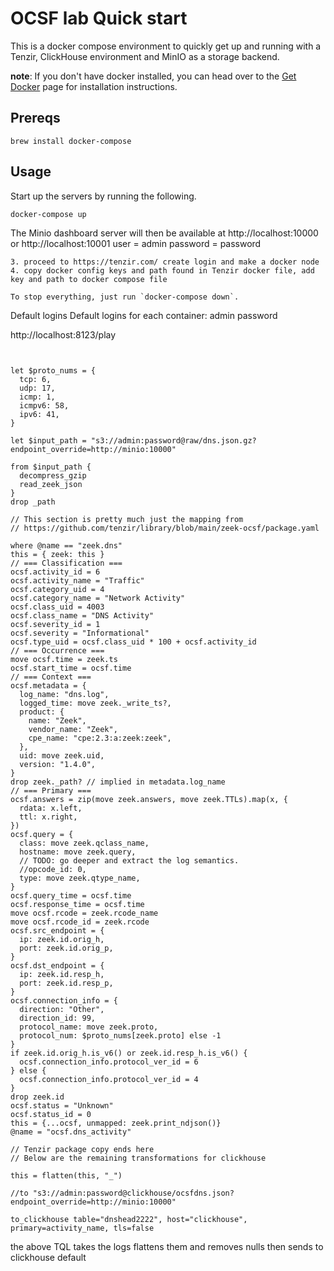 <!--
 Licensed to the Apache Software Foundation (ASF) under one
 or more contributor license agreements.  See the NOTICE file
 distributed with this work for additional information
 regarding copyright ownership.  The ASF licenses this file
 to you under the Apache License, Version 2.0 (the
 "License"); you may not use this file except in compliance
 with the License.  You may obtain a copy of the License at

   http://www.apache.org/licenses/LICENSE-2.0

 Unless required by applicable law or agreed to in writing,
 software distributed under the License is distributed on an
 "AS IS" BASIS, WITHOUT WARRANTIES OR CONDITIONS OF ANY
 KIND, either express or implied.  See the License for the
 specific language governing permissions and limitations
 under the License.
-->
# OCSF lab Quick start
This is a docker compose environment to quickly get up and running with a Tenzir, ClickHouse environment and MinIO as a storage backend.

**note**: If you don't have docker installed, you can head over to the [Get Docker](https://docs.docker.com/get-docker/)
page for installation instructions.

## Prereqs

`brew install docker-compose`

## Usage
Start up the  servers by running the following.
```
docker-compose up
```
The Minio dashboard server will then be available at http://localhost:10000 or http://localhost:10001
user = admin
password = password
```
3. proceed to https://tenzir.com/ create login and make a docker node
4. copy docker config keys and path found in Tenzir docker file, add key and path to docker compose file

To stop everything, just run `docker-compose down`.
```
Default logins
Default logins for each container:
admin
password

http://localhost:8123/play
```


let $proto_nums = {
  tcp: 6,
  udp: 17,
  icmp: 1,
  icmpv6: 58,
  ipv6: 41,
}

let $input_path = "s3://admin:password@raw/dns.json.gz?endpoint_override=http://minio:10000"

from $input_path {
  decompress_gzip
  read_zeek_json
}
drop _path

// This section is pretty much just the mapping from
// https://github.com/tenzir/library/blob/main/zeek-ocsf/package.yaml

where @name == "zeek.dns"
this = { zeek: this }
// === Classification ===
ocsf.activity_id = 6
ocsf.activity_name = "Traffic"
ocsf.category_uid = 4
ocsf.category_name = "Network Activity"
ocsf.class_uid = 4003
ocsf.class_name = "DNS Activity"
ocsf.severity_id = 1
ocsf.severity = "Informational"
ocsf.type_uid = ocsf.class_uid * 100 + ocsf.activity_id
// === Occurrence ===
move ocsf.time = zeek.ts
ocsf.start_time = ocsf.time
// === Context ===
ocsf.metadata = {
  log_name: "dns.log",
  logged_time: move zeek._write_ts?,
  product: {
    name: "Zeek",
    vendor_name: "Zeek",
    cpe_name: "cpe:2.3:a:zeek:zeek",
  },
  uid: move zeek.uid,
  version: "1.4.0",
}
drop zeek._path? // implied in metadata.log_name
// === Primary ===
ocsf.answers = zip(move zeek.answers, move zeek.TTLs).map(x, {
  rdata: x.left,
  ttl: x.right,
})
ocsf.query = {
  class: move zeek.qclass_name,
  hostname: move zeek.query,
  // TODO: go deeper and extract the log semantics.
  //opcode_id: 0,
  type: move zeek.qtype_name,
}
ocsf.query_time = ocsf.time
ocsf.response_time = ocsf.time
move ocsf.rcode = zeek.rcode_name
move ocsf.rcode_id = zeek.rcode
ocsf.src_endpoint = {
  ip: zeek.id.orig_h,
  port: zeek.id.orig_p,
}
ocsf.dst_endpoint = {
  ip: zeek.id.resp_h,
  port: zeek.id.resp_p,
}
ocsf.connection_info = {
  direction: "Other",
  direction_id: 99,
  protocol_name: move zeek.proto,
  protocol_num: $proto_nums[zeek.proto] else -1
}
if zeek.id.orig_h.is_v6() or zeek.id.resp_h.is_v6() {
  ocsf.connection_info.protocol_ver_id = 6
} else {
  ocsf.connection_info.protocol_ver_id = 4
}
drop zeek.id
ocsf.status = "Unknown"
ocsf.status_id = 0
this = {...ocsf, unmapped: zeek.print_ndjson()}
@name = "ocsf.dns_activity"

// Tenzir package copy ends here
// Below are the remaining transformations for clickhouse

this = flatten(this, "_")

//to "s3://admin:password@clickhouse/ocsfdns.json?endpoint_override=http://minio:10000"

to_clickhouse table="dnshead2222", host="clickhouse", primary=activity_name, tls=false
```
the above TQL takes the logs flattens them and removes nulls then sends to clickhouse default
